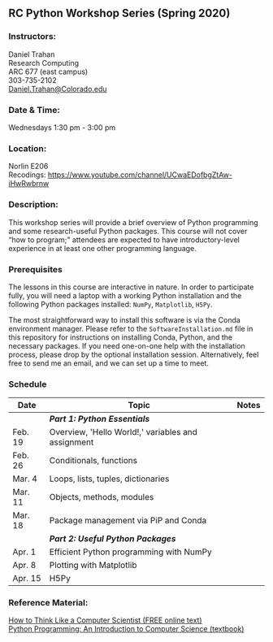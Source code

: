 ## RC Python Workshop Series (Spring 2020)

### Instructors:
Daniel Trahan  
Research Computing  
ARC 677  (east campus)  
303-735-2102  
Daniel.Trahan@Colorado.edu  

### Date & Time:
Wednesdays 1:30 pm - 3:00 pm

### Location:
Norlin E206   
Recodings: https://www.youtube.com/channel/UCwaEDofbgZtAw-iHwRwbrnw

### Description:  
This workshop series will provide a brief overview of Python programming and some research-useful Python packages. This course will not cover “how to program;" attendees are expected to have introductory-level experience in at least one other programming language.  

### Prerequisites
The lessons in this course are interactive in nature.  In order to participate fully, you will need a laptop with a working Python installation and the following Python packages installed:  `NumPy`, `Matplotlib`, `H5Py`.  

The most straightforward way to install this software is via the Conda environment manager. Please refer to the `SoftwareInstallation.md` file in this repository for instructions on installing Conda, Python, and the necessary packages.  If you need one-on-one help with the installation process, please drop by the optional installation session.  Alternatively, feel free to send me an email, and we can set up a time to meet.  

### Schedule

Date    | Topic                                             | Notes
--------|---------------------------------------------------|----------------------------------:
​       | **_Part 1: Python Essentials_**                   |​
Feb. 19 | Overview, 'Hello World!,' variables and assignment| 
Feb. 26 | Conditionals, functions                           |
Mar. 4  | Loops, lists, tuples, dictionaries                |  
Mar. 11 | Objects, methods, modules                         |
Mar. 18 | Package management via PiP and Conda              | 
​       | **_Part 2: Useful Python Packages_**              |​
Apr. 1  | Efficient Python programming with NumPy           | 
Apr. 8  | Plotting with Matplotlib                          |
Apr. 15 | H5Py                                              |

### Reference Material: 
[How to Think Like a Computer Scientist (FREE online text)](http://openbookproject.net/thinkcs/python/english3e/)  
[Python Programming: An Introduction to Computer Science (textbook)](http://mcsp.wartburg.edu/zelle/python/)  



